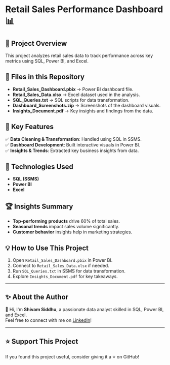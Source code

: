 # Retail Sales Performance Dashboard 📊

## 📌 Project Overview
This project analyzes retail sales data to track performance across key metrics using SQL, Power BI, and Excel.

## 📂 Files in this Repository
- **Retail_Sales_Dashboard.pbix** → Power BI dashboard file.
- **Retail_Sales_Data.xlsx** → Excel dataset used in the analysis.
- **SQL_Queries.txt** → SQL scripts for data transformation.
- **Dashboard_Screenshots.zip** → Screenshots of the dashboard visuals.
- **Insights_Document.pdf** → Key insights and findings from the data.

## 🔑 Key Features
✅ **Data Cleaning & Transformation**: Handled using SQL in SSMS.  
✅ **Dashboard Development**: Built interactive visuals in Power BI.  
✅ **Insights & Trends**: Extracted key business insights from data.  

## 🚀 Technologies Used
- **SQL (SSMS)**
- **Power BI**
- **Excel**

## 🏆 Insights Summary
- **Top-performing products** drive 60% of total sales.
- **Seasonal trends** impact sales volume significantly.
- **Customer behavior** insights help in marketing strategies.

## 💡 How to Use This Project
1. Open `Retail_Sales_Dashboard.pbix` in Power BI.
2. Connect to `Retail_Sales_Data.xlsx` if needed.
3. Run `SQL_Queries.txt` in SSMS for data transformation.
4. Explore `Insights_Document.pdf` for key takeaways.

---

## ✨ About the Author
👋 Hi, I'm **Shivam Siddhu**, a passionate data analyst skilled in SQL, Power BI, and Excel.  
Feel free to connect with me on [LinkedIn](www.linkedin.com/in/shivam-siddhu22)!

---

## ⭐ Support This Project
If you found this project useful, consider giving it a ⭐ on GitHub!  
